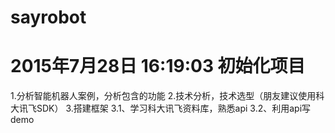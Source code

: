 # sayrobot
# 2015年7月28日 16:19:03 初始化项目
   1.分析智能机器人案例，分析包含的功能
   2.技术分析，技术选型（朋友建议使用科大讯飞SDK）
   3.搭建框架
       3.1、学习科大讯飞资料库，熟悉api
       3.2、利用api写demo
      
             
